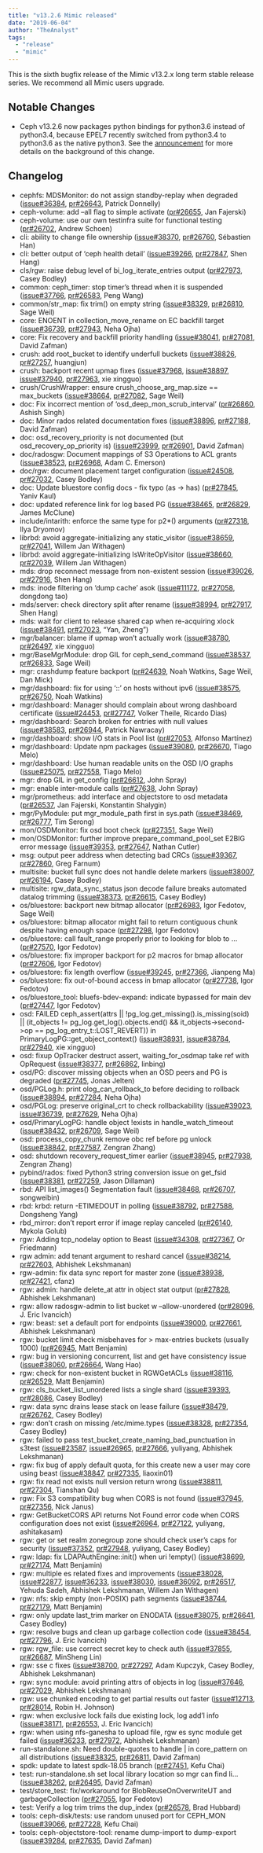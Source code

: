 ```yaml
---
title: "v13.2.6 Mimic released"
date: "2019-06-04"
author: "TheAnalyst"
tags:
  - "release"
  - "mimic"
---
```


This is the sixth bugfix release of the Mimic v13.2.x long term stable release series. We recommend all Mimic users upgrade.

## Notable Changes

- Ceph v13.2.6 now packages python bindings for python3.6 instead of python3.4, because EPEL7 recently switched from python3.4 to python3.6 as the native python3. See the [announcement](https://lists.fedoraproject.org/archives/list/epel-announce@lists.fedoraproject.org/message/EGUMKAIMPK2UD5VSHXM53BH2MBDGDWMO) for more details on the background of this change.

## Changelog

- cephfs: MDSMonitor: do not assign standby-replay when degraded ([issue#36384](http://tracker.ceph.com/issues/36384), [pr#26643](https://github.com/ceph/ceph/pull/26643), Patrick Donnelly)
- ceph-volume: add –all flag to simple activate ([pr#26655](https://github.com/ceph/ceph/pull/26655), Jan Fajerski)
- ceph-volume: use our own testinfra suite for functional testing ([pr#26702](https://github.com/ceph/ceph/pull/26702), Andrew Schoen)
- cli: ability to change file ownership ([issue#38370](http://tracker.ceph.com/issues/38370), [pr#26760](https://github.com/ceph/ceph/pull/26760), Sébastien Han)
- cli: better output of ‘ceph health detail’ ([issue#39266](http://tracker.ceph.com/issues/39266), [pr#27847](https://github.com/ceph/ceph/pull/27847), Shen Hang)
- cls/rgw: raise debug level of bi\_log\_iterate\_entries output ([pr#27973](https://github.com/ceph/ceph/pull/27973), Casey Bodley)
- common: ceph\_timer: stop timer’s thread when it is suspended ([issue#37766](http://tracker.ceph.com/issues/37766), [pr#26583](https://github.com/ceph/ceph/pull/26583), Peng Wang)
- common/str\_map: fix trim() on empty string ([issue#38329](http://tracker.ceph.com/issues/38329), [pr#26810](https://github.com/ceph/ceph/pull/26810), Sage Weil)
- core: ENOENT in collection\_move\_rename on EC backfill target ([issue#36739](http://tracker.ceph.com/issues/36739), [pr#27943](https://github.com/ceph/ceph/pull/27943), Neha Ojha)
- core: Fix recovery and backfill priority handling ([issue#38041](http://tracker.ceph.com/issues/38041), [pr#27081](https://github.com/ceph/ceph/pull/27081), David Zafman)
- crush: add root\_bucket to identify underfull buckets ([issue#38826](http://tracker.ceph.com/issues/38826), [pr#27257](https://github.com/ceph/ceph/pull/27257), huangjun)
- crush: backport recent upmap fixes ([issue#37968](http://tracker.ceph.com/issues/37968), [issue#38897](http://tracker.ceph.com/issues/38897), [issue#37940](http://tracker.ceph.com/issues/37940), [pr#27963](https://github.com/ceph/ceph/pull/27963), xie xingguo)
- crush/CrushWrapper: ensure crush\_choose\_arg\_map.size == max\_buckets ([issue#38664](http://tracker.ceph.com/issues/38664), [pr#27082](https://github.com/ceph/ceph/pull/27082), Sage Weil)
- doc: Fix incorrect mention of ‘osd\_deep\_mon\_scrub\_interval’ ([pr#26860](https://github.com/ceph/ceph/pull/26860), Ashish Singh)
- doc: Minor rados related documentation fixes ([issue#38896](http://tracker.ceph.com/issues/38896), [pr#27188](https://github.com/ceph/ceph/pull/27188), David Zafman)
- doc: osd\_recovery\_priority is not documented (but osd\_recovery\_op\_priority is) ([issue#23999](http://tracker.ceph.com/issues/23999), [pr#26901](https://github.com/ceph/ceph/pull/26901), David Zafman)
- doc/radosgw: Document mappings of S3 Operations to ACL grants ([issue#38523](http://tracker.ceph.com/issues/38523), [pr#26968](https://github.com/ceph/ceph/pull/26968), Adam C. Emerson)
- doc/rgw: document placement target configuration ([issue#24508](http://tracker.ceph.com/issues/24508), [pr#27032](https://github.com/ceph/ceph/pull/27032), Casey Bodley)
- doc: Update bluestore config docs - fix typo (as -> has) ([pr#27845](https://github.com/ceph/ceph/pull/27845), Yaniv Kaul)
- doc: updated reference link for log based PG ([issue#38465](http://tracker.ceph.com/issues/38465), [pr#26829](https://github.com/ceph/ceph/pull/26829), James McClune)
- include/intarith: enforce the same type for p2\*() arguments ([pr#27318](https://github.com/ceph/ceph/pull/27318), Ilya Dryomov)
- librbd: avoid aggregate-initializing any static\_visitor ([issue#38659](http://tracker.ceph.com/issues/38659), [pr#27041](https://github.com/ceph/ceph/pull/27041), Willem Jan Withagen)
- librbd: avoid aggregate-initializing IsWriteOpVisitor ([issue#38660](http://tracker.ceph.com/issues/38660), [pr#27039](https://github.com/ceph/ceph/pull/27039), Willem Jan Withagen)
- mds: drop reconnect message from non-existent session ([issue#39026](http://tracker.ceph.com/issues/39026), [pr#27916](https://github.com/ceph/ceph/pull/27916), Shen Hang)
- mds: inode filtering on ‘dump cache’ asok ([issue#11172](http://tracker.ceph.com/issues/11172), [pr#27058](https://github.com/ceph/ceph/pull/27058), dongdong tao)
- mds/server: check directory split after rename ([issue#38994](http://tracker.ceph.com/issues/38994), [pr#27917](https://github.com/ceph/ceph/pull/27917), Shen Hang)
- mds: wait for client to release shared cap when re-acquiring xlock ([issue#38491](http://tracker.ceph.com/issues/38491), [pr#27023](https://github.com/ceph/ceph/pull/27023), “Yan, Zheng”)
- mgr/balancer: blame if upmap won’t actually work ([issue#38780](http://tracker.ceph.com/issues/38780), [pr#26497](https://github.com/ceph/ceph/pull/26497), xie xingguo)
- mgr/BaseMgrModule: drop GIL for ceph\_send\_command ([issue#38537](http://tracker.ceph.com/issues/38537), [pr#26833](https://github.com/ceph/ceph/pull/26833), Sage Weil)
- mgr: crashdump feature backport ([pr#24639](https://github.com/ceph/ceph/pull/24639), Noah Watkins, Sage Weil, Dan Mick)
- mgr/dashboard: fix for using ‘::’ on hosts without ipv6 ([issue#38575](http://tracker.ceph.com/issues/38575), [pr#26750](https://github.com/ceph/ceph/pull/26750), Noah Watkins)
- mgr/dashboard: Manager should complain about wrong dashboard certificate ([issue#24453](http://tracker.ceph.com/issues/24453), [pr#27747](https://github.com/ceph/ceph/pull/27747), Volker Theile, Ricardo Dias)
- mgr/dashboard: Search broken for entries with null values ([issue#38583](http://tracker.ceph.com/issues/38583), [pr#26944](https://github.com/ceph/ceph/pull/26944), Patrick Nawracay)
- mgr/dashboard: show I/O stats in Pool list ([pr#27053](https://github.com/ceph/ceph/pull/27053), Alfonso Martínez)
- mgr/dashboard: Update npm packages ([issue#39080](http://tracker.ceph.com/issues/39080), [pr#26670](https://github.com/ceph/ceph/pull/26670), Tiago Melo)
- mgr/dashboard: Use human readable units on the OSD I/O graphs ([issue#25075](http://tracker.ceph.com/issues/25075), [pr#27558](https://github.com/ceph/ceph/pull/27558), Tiago Melo)
- mgr: drop GIL in get\_config ([pr#26612](https://github.com/ceph/ceph/pull/26612), John Spray)
- mgr: enable inter-module calls ([pr#27638](https://github.com/ceph/ceph/pull/27638), John Spray)
- mgr/prometheus: add interface and objectstore to osd metadata ([pr#26537](https://github.com/ceph/ceph/pull/26537), Jan Fajerski, Konstantin Shalygin)
- mgr/PyModule: put mgr\_module\_path first in sys.path ([issue#38469](http://tracker.ceph.com/issues/38469), [pr#26777](https://github.com/ceph/ceph/pull/26777), Tim Serong)
- mon/OSDMonitor: fix osd boot check ([pr#27351](https://github.com/ceph/ceph/pull/27351), Sage Weil)
- mon/OSDMonitor: further improve prepare\_command\_pool\_set E2BIG error message ([issue#39353](http://tracker.ceph.com/issues/39353), [pr#27647](https://github.com/ceph/ceph/pull/27647), Nathan Cutler)
- msg: output peer address when detecting bad CRCs ([issue#39367](http://tracker.ceph.com/issues/39367), [pr#27860](https://github.com/ceph/ceph/pull/27860), Greg Farnum)
- multisite: bucket full sync does not handle delete markers ([issue#38007](http://tracker.ceph.com/issues/38007), [pr#26194](https://github.com/ceph/ceph/pull/26194), Casey Bodley)
- multisite: rgw\_data\_sync\_status json decode failure breaks automated datalog trimming ([issue#38373](http://tracker.ceph.com/issues/38373), [pr#26615](https://github.com/ceph/ceph/pull/26615), Casey Bodley)
- os/bluestore: backport new bitmap allocator ([pr#26983](https://github.com/ceph/ceph/pull/26983), Igor Fedotov, Sage Weil)
- os/bluestore: bitmap allocator might fail to return contiguous chunk despite having enough space ([pr#27298](https://github.com/ceph/ceph/pull/27298), Igor Fedotov)
- os/bluestore: call fault\_range properly prior to looking for blob to … ([pr#27570](https://github.com/ceph/ceph/pull/27570), Igor Fedotov)
- os/bluestore: fix improper backport for p2 macros for bmap allocator ([pr#27606](https://github.com/ceph/ceph/pull/27606), Igor Fedotov)
- os/bluestore: fix length overflow ([issue#39245](http://tracker.ceph.com/issues/39245), [pr#27366](https://github.com/ceph/ceph/pull/27366), Jianpeng Ma)
- os/bluestore: fix out-of-bound access in bmap allocator ([pr#27738](https://github.com/ceph/ceph/pull/27738), Igor Fedotov)
- os/bluestore\_tool: bluefs-bdev-expand: indicate bypassed for main dev ([pr#27447](https://github.com/ceph/ceph/pull/27447), Igor Fedotov)
- osd: FAILED ceph\_assert(attrs || !pg\_log.get\_missing().is\_missing(soid) || (it\_objects != pg\_log.get\_log().objects.end() && it\_objects->second->op == pg\_log\_entry\_t::LOST\_REVERT)) in PrimaryLogPG::get\_object\_context() ([issue#38931](http://tracker.ceph.com/issues/38931), [issue#38784](http://tracker.ceph.com/issues/38784), [pr#27940](https://github.com/ceph/ceph/pull/27940), xie xingguo)
- osd: fixup OpTracker destruct assert, waiting\_for\_osdmap take ref with OpRequest ([issue#38377](http://tracker.ceph.com/issues/38377), [pr#26862](https://github.com/ceph/ceph/pull/26862), linbing)
- osd/PG: discover missing objects when an OSD peers and PG is degraded ([pr#27745](https://github.com/ceph/ceph/pull/27745), Jonas Jelten)
- osd/PGLog.h: print olog\_can\_rollback\_to before deciding to rollback ([issue#38894](http://tracker.ceph.com/issues/38894), [pr#27284](https://github.com/ceph/ceph/pull/27284), Neha Ojha)
- osd/PGLog: preserve original\_crt to check rollbackability ([issue#39023](http://tracker.ceph.com/issues/39023), [issue#36739](http://tracker.ceph.com/issues/36739), [pr#27629](https://github.com/ceph/ceph/pull/27629), Neha Ojha)
- osd/PrimaryLogPG: handle object !exists in handle\_watch\_timeout ([issue#38432](http://tracker.ceph.com/issues/38432), [pr#26709](https://github.com/ceph/ceph/pull/26709), Sage Weil)
- osd: process\_copy\_chunk remove obc ref before pg unlock ([issue#38842](http://tracker.ceph.com/issues/38842), [pr#27587](https://github.com/ceph/ceph/pull/27587), Zengran Zhang)
- osd: shutdown recovery\_request\_timer earlier ([issue#38945](http://tracker.ceph.com/issues/38945), [pr#27938](https://github.com/ceph/ceph/pull/27938), Zengran Zhang)
- pybind/rados: fixed Python3 string conversion issue on get\_fsid ([issue#38381](http://tracker.ceph.com/issues/38381), [pr#27259](https://github.com/ceph/ceph/pull/27259), Jason Dillaman)
- rbd: API list\_images() Segmentation fault ([issue#38468](http://tracker.ceph.com/issues/38468), [pr#26707](https://github.com/ceph/ceph/pull/26707), songweibin)
- rbd: krbd: return -ETIMEDOUT in polling ([issue#38792](http://tracker.ceph.com/issues/38792), [pr#27588](https://github.com/ceph/ceph/pull/27588), Dongsheng Yang)
- rbd\_mirror: don’t report error if image replay canceled ([pr#26140](https://github.com/ceph/ceph/pull/26140), Mykola Golub)
- rgw: Adding tcp\_nodelay option to Beast ([issue#34308](http://tracker.ceph.com/issues/34308), [pr#27367](https://github.com/ceph/ceph/pull/27367), Or Friedmann)
- rgw admin: add tenant argument to reshard cancel ([issue#38214](http://tracker.ceph.com/issues/38214), [pr#27603](https://github.com/ceph/ceph/pull/27603), Abhishek Lekshmanan)
- rgw-admin: fix data sync report for master zone ([issue#38938](http://tracker.ceph.com/issues/38938), [pr#27421](https://github.com/ceph/ceph/pull/27421), cfanz)
- rgw: admin: handle delete\_at attr in object stat output ([pr#27828](https://github.com/ceph/ceph/pull/27828), Abhishek Lekshmanan)
- rgw: allow radosgw-admin to list bucket w –allow-unordered ([pr#28096](https://github.com/ceph/ceph/pull/28096), J. Eric Ivancich)
- rgw: beast: set a default port for endpoints ([issue#39000](http://tracker.ceph.com/issues/39000), [pr#27661](https://github.com/ceph/ceph/pull/27661), Abhishek Lekshmanan)
- rgw: bucket limit check misbehaves for > max-entries buckets (usually 1000) ([pr#26945](https://github.com/ceph/ceph/pull/26945), Matt Benjamin)
- rgw: bug in versioning concurrent, list and get have consistency issue ([issue#38060](http://tracker.ceph.com/issues/38060), [pr#26664](https://github.com/ceph/ceph/pull/26664), Wang Hao)
- rgw: check for non-existent bucket in RGWGetACLs ([issue#38116](http://tracker.ceph.com/issues/38116), [pr#26529](https://github.com/ceph/ceph/pull/26529), Matt Benjamin)
- rgw: cls\_bucket\_list\_unordered lists a single shard ([issue#39393](http://tracker.ceph.com/issues/39393), [pr#28086](https://github.com/ceph/ceph/pull/28086), Casey Bodley)
- rgw: data sync drains lease stack on lease failure ([issue#38479](http://tracker.ceph.com/issues/38479), [pr#26762](https://github.com/ceph/ceph/pull/26762), Casey Bodley)
- rgw: don’t crash on missing /etc/mime.types ([issue#38328](http://tracker.ceph.com/issues/38328), [pr#27354](https://github.com/ceph/ceph/pull/27354), Casey Bodley)
- rgw: failed to pass test\_bucket\_create\_naming\_bad\_punctuation in s3test ([issue#23587](http://tracker.ceph.com/issues/23587), [issue#26965](http://tracker.ceph.com/issues/26965), [pr#27666](https://github.com/ceph/ceph/pull/27666), yuliyang, Abhishek Lekshmanan)
- rgw: fix bug of apply default quota, for this create new a user may core using beast ([issue#38847](http://tracker.ceph.com/issues/38847), [pr#27335](https://github.com/ceph/ceph/pull/27335), liaoxin01)
- rgw: fix read not exists null version return wrong ([issue#38811](http://tracker.ceph.com/issues/38811), [pr#27304](https://github.com/ceph/ceph/pull/27304), Tianshan Qu)
- rgw: Fix S3 compatibility bug when CORS is not found ([issue#37945](http://tracker.ceph.com/issues/37945), [pr#27356](https://github.com/ceph/ceph/pull/27356), Nick Janus)
- rgw: GetBucketCORS API returns Not Found error code when CORS configuration does not exist ([issue#26964](http://tracker.ceph.com/issues/26964), [pr#27122](https://github.com/ceph/ceph/pull/27122), yuliyang, ashitakasam)
- rgw: get or set realm zonegroup zone should check user’s caps for security ([issue#37352](http://tracker.ceph.com/issues/37352), [pr#27948](https://github.com/ceph/ceph/pull/27948), yuliyang, Casey Bodley)
- rgw: ldap: fix LDAPAuthEngine::init() when uri !empty() ([issue#38699](http://tracker.ceph.com/issues/38699), [pr#27174](https://github.com/ceph/ceph/pull/27174), Matt Benjamin)
- rgw: multiple es related fixes and improvements ([issue#38028](http://tracker.ceph.com/issues/38028), [issue#22877](http://tracker.ceph.com/issues/22877), [issue#36233](http://tracker.ceph.com/issues/36233), [issue#38030](http://tracker.ceph.com/issues/38030), [issue#36092](http://tracker.ceph.com/issues/36092), [pr#26517](https://github.com/ceph/ceph/pull/26517), Yehuda Sadeh, Abhishek Lekshmanan, Willem Jan Withagen)
- rgw: nfs: skip empty (non-POSIX) path segments ([issue#38744](http://tracker.ceph.com/issues/38744), [pr#27179](https://github.com/ceph/ceph/pull/27179), Matt Benjamin)
- rgw: only update last\_trim marker on ENODATA ([issue#38075](http://tracker.ceph.com/issues/38075), [pr#26641](https://github.com/ceph/ceph/pull/26641), Casey Bodley)
- rgw: resolve bugs and clean up garbage collection code ([issue#38454](http://tracker.ceph.com/issues/38454), [pr#27796](https://github.com/ceph/ceph/pull/27796), J. Eric Ivancich)
- rgw: rgw\_file: use correct secret key to check auth ([issue#37855](http://tracker.ceph.com/issues/37855), [pr#26687](https://github.com/ceph/ceph/pull/26687), MinSheng Lin)
- rgw: sse c fixes ([issue#38700](http://tracker.ceph.com/issues/38700), [pr#27297](https://github.com/ceph/ceph/pull/27297), Adam Kupczyk, Casey Bodley, Abhishek Lekshmanan)
- rgw: sync module: avoid printing attrs of objects in log ([issue#37646](http://tracker.ceph.com/issues/37646), [pr#27029](https://github.com/ceph/ceph/pull/27029), Abhishek Lekshmanan)
- rgw: use chunked encoding to get partial results out faster ([issue#12713](http://tracker.ceph.com/issues/12713), [pr#28014](https://github.com/ceph/ceph/pull/28014), Robin H. Johnson)
- rgw: when exclusive lock fails due existing lock, log add’l info ([issue#38171](http://tracker.ceph.com/issues/38171), [pr#26553](https://github.com/ceph/ceph/pull/26553), J. Eric Ivancich)
- rgw: when using nfs-ganesha to upload file, rgw es sync module get failed ([issue#36233](http://tracker.ceph.com/issues/36233), [pr#27972](https://github.com/ceph/ceph/pull/27972), Abhishek Lekshmanan)
- run-standalone.sh: Need double-quotes to handle | in core\_pattern on all distributions ([issue#38325](http://tracker.ceph.com/issues/38325), [pr#26811](https://github.com/ceph/ceph/pull/26811), David Zafman)
- spdk: update to latest spdk-18.05 branch ([pr#27451](https://github.com/ceph/ceph/pull/27451), Kefu Chai)
- test: run-standalone.sh set local library location so mgr can find li… ([issue#38262](http://tracker.ceph.com/issues/38262), [pr#26495](https://github.com/ceph/ceph/pull/26495), David Zafman)
- test/store\_test: fix/workaround for BlobReuseOnOverwriteUT and garbageCollection ([pr#27055](https://github.com/ceph/ceph/pull/27055), Igor Fedotov)
- test: Verify a log trim trims the dup\_index ([pr#26578](https://github.com/ceph/ceph/pull/26578), Brad Hubbard)
- tools: ceph-disk/tests: use random unused port for CEPH\_MON ([issue#39066](http://tracker.ceph.com/issues/39066), [pr#27228](https://github.com/ceph/ceph/pull/27228), Kefu Chai)
- tools: ceph-objectstore-tool: rename dump-import to dump-export ([issue#39284](http://tracker.ceph.com/issues/39284), [pr#27635](https://github.com/ceph/ceph/pull/27635), David Zafman)
